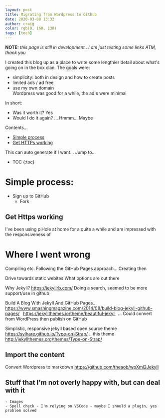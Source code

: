 ```yaml
---
layout: post
title: Migrating from Wordpress to Github
date: 2020-03-08 13:32
author: craig
color: rgb(0, 160, 130)
tags: [tech]
---
```


**NOTE:** *this page is still in development.. I am just testing some links ATM, thank you*

I created this blog up as a place to write some lengthier detail about what's going on in the box clan. The goals were:
- simplicity: both in design and how to create posts 
- limited ads / ad free
- use my own domain
Wordpress was good for a while, the ad's were minimal  

In short:
- Was it worth it? Yes
- Would I do it again? ... Hmmm... Maybe

Contents...
- [Simple process](#simple-process)
- [Get HTTPs working](#get-https-working)

This can auto generate if I want... Jump to...
* TOC 
{:toc}

# Simple process:
- Sign up to GitHub
	- Fork 

## Get Https working
I've been using piHole at home for a quite a while and am impressed with the responsiveness of 

# Where I went wrong
Compiling etc.
Following the GitHub Pages approach... Creating then


Drive towards static webites
What options are out there

Why Jekyll?
https://jekyllrb.com/
Doing a search, seemed to be more support/use in github


Build A Blog With Jekyll And GitHub Pages... https://www.smashingmagazine.com/2014/08/build-blog-jekyll-github-pages/ 
 
https://jekyllthemes.io/theme/beautiful-jekyll
 ... Could convert from WordPress then publish on GitHub


Simplistic, responsive jekyll based open source theme
https://sylhare.github.io/Type-on-Strap/ .. this theme http://jekyllthemes.org/themes/Type-on-Strap/

	
## Import the content
Convert Wordpress to markdown
https://github.com/theaob/wpXml2Jekyll


## Stuff that I'm not overly happy with, but can deal with it

	- Images
	- Spell check - I'm relying on VSCode - maybe I should a plugin, yes problem solved


